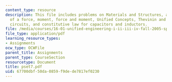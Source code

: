 ```yaml
---
content_type: resource
description: This file includes problems on Materials and Structures, application
  of a force, moment, force and moment, Unified Concepts, Thevinin and Norton equivalent
  circuits, and constitutive law for capacitors and inductors.
file: /media/courses/16-01-unified-engineering-i-ii-iii-iv-fall-2005-spring-2006/67700dbf50da0859f9dede7817ef0230_pset7.pdf
file_type: application/pdf
learning_resource_types:
- Assignments
ocw_type: OCWFile
parent_title: Assignments
parent_type: CourseSection
resourcetype: Document
title: pset7.pdf
uid: 67700dbf-50da-0859-f9de-de7817ef0230
---
```


